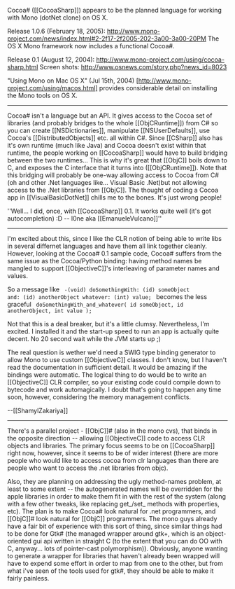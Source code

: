 

Cocoa# ([[CocoaSharp]]) appears to be the planned language for working with Mono (dotNet clone) on OS X.

Release 1.0.6 (February 18, 2005): http://www.mono-project.com/news/index.html#2-2f17-2f2005-202-3a00-3a00-20PM
The OS X Mono framework now includes a functional Cocoa#.

Release 0.1 (August 12, 2004):  http://www.mono-project.com/using/cocoa-sharp.html
Screen shots:  http://www.osnews.com/story.php?news_id=8023

"Using Mono on Mac OS X" (Jul 15th, 2004)  [http://www.mono-project.com/using/macos.html] provides considerable detail
on installing the Mono tools on OS X.

----

Cocoa# isn't a language but an API.  It gives access to the Cocoa set of libraries (and probably bridges to the whole [[ObjCRuntime]]) from C# so you can create [[NSDictionaries]], manipulate [[NSUserDefaults]], use Cocoa's [[DistributedObjects]] etc. all within C#.  Since [[CSharp]] also has it's own runtime (much like Java) and Cocoa doesn't exist within that runtime, the people working on [[CocoaSharp]] would have to build bridging between the two runtimes... This is why it's great that [[ObjC]] boils down to C, and exposes the C interface that it turns into ([[ObjCRuntime]]).  Note that this bridging will probably be one-way allowing access to Cocoa from C# (oh and other .Net languages like... Visual Basic .Net)but not allowing access to the .Net libraries from [[ObjC]].  The thought of coding a Cocoa app in [[VisualBasicDotNet]] chills me to the bones.  It's just wrong people!

''Well... I did, once, with [[CocoaSharp]] 0.1. It works quite well (it's got autocompletion) :D -- l0ne aka [[EmanueleVulcano]]''

----

I'm excited about this, since I like the CLR notion of being able to write libs in several differnet languages and have them all link together cleanly. However, looking at the Cocoa# 0.1 sample code, Cocoa# suffers from the same issue as the Cocoa/Python binding: having method names be mangled to support [[ObjectiveC]]'s interleaving of parameter names and values. 

So a message like <code> -(void) doSomethingWith: (id) someObject and: (id) anotherObject whatever: (int) value; </code> becomes the less graceful <code> doSomethingWith_and_whatever( id someObject, id anotherObject, int value ); </code>

Not that this is a deal breaker, but it's a little clumsy. Nevertheless, I'm excited. I installed it and the start-up speed to run an app is actually quite decent. No 20 second wait while the JVM starts up ;)

The real question is wether we'd need a SWIG type binding generator to allow Mono to use custom [[ObjectiveC]] classes. I don't know, but I haven't read the documentation in sufficient detail. It would be amazing if the bindings were automatic. The logical thing to do would be to write an [[ObjectiveC]] CLR compiler, so your existing code could compile down to bytecode and work automagically. I doubt that's going to happen any time soon, however, considering the memory management conflicts.

--[[ShamylZakariya]]

----

There's a parallel project - [[ObjC]]# (also in the mono cvs), that binds in the opposite direction -- allowing [[ObjectiveC]] code to access CLR objects and libraries. The primary focus seems to be on [[CocoaSharp]] right now, however, since it seems to be of wider interest (there are more people who would like to access cocoa from clr languages than there are people who want to access the .net libraries from objc).

Also, they are planning on addressing the ugly method-names problem, at least to some extent -- the autogenerated names will be overridden for the apple libraries in order to make them fit in with the rest of the system (along with a few other tweaks, like replacing get_/set_ methods with properties, etc). The plan is to make Cocoa# look natural for .net programmers, and [[ObjC]]# look natural for [[ObjC]] programmers. The mono guys already have a fair bit of experience with this sort of thing, since similar things had to be done for Gtk# (the managed wrapper around gtk+, which is an object-oriented gui api written in straight C (to the extent that you can do OO with C, anyway... lots of pointer-cast polymorphism)). Obviously, anyone wanting to generate a wrapper for libraries that haven't already been wrapped will have to expend some effort in order to map from one to the other, but from what i've seen of the tools used for gtk#, they should be able to make it fairly painless.